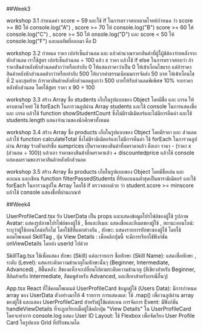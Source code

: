##Week3

workshop 3.1 กำหนดค่า score = 59 และใช้ if ในการตรวจสอบตามโจทย์กำหนด ว่า score >= 80 ให้ console.log("A") , score >= 70 ให้ console.log("B") score >= 60 ให้ console.log("C") , score >= 50 ให้ onsole.log("D") และ score < 50 ให้ console.log("F") และผลลัพที่ออกมา คือ D

workshop 3.2 กำหนด ราคา เปอร์เซ็นส่วนลด และ แล้วคํานวณราคาสินค้าที่ผู้ใผู้ช้ต้องจ่ายหลังจากหักส่วนลด เราใช้สูตร เปอร์เซ็นส่วนลด ÷ 100 แล้ว x ราคา แล้วใช้ if else ในการตรวจสอบว่า ถ้าราคาสินค้าหลังหักส่วนลดต่ํากว่าหรือเท่ากับ 0 ให้แสดงราคาว่าเป็น 0 ให้เข้าเงื่อนไขแรก แต่ถ้าราคาสินค้าหลังหักส่วนลดต่ํากว่าหรือเท่ากับ 500 ให้บวกค่าธรรมเนียมมการจัดส่ง 50 บาท ให้เข้าเงื่อนไขที่ 2 และสุดท้าย ถ้าราคาสินค้าหลังหักส่วนลดสูงกว่า 500 บาทให้รับส่วนลดพิเพิศษ 10% จากราคาหลังหักส่วนลด โดยใช้สูตร ราคา x 90 ÷ 100

workshop 3.3 สร้าง Array ชื่อ students เก็บในรูปแบบของ Object โดยมีชื่อ และ เกรด ให้ครบตามโจทย์ ใช้ forEach ในการวนลูปผ่าน Array students และใช้ console ในการแสดงชื่อ และ เกรด แล้วใช้ function showStudentCount ซึ่งไม่มีรามิเมิตอร์และไม่มีการคืนค่า และใช้ students.length แสดงจำนวนของนักศึกษาทั้งหมด

workshop 3.4 สร้าง Array ชื่อ products เก็บในรูปแบบของ Object โดยมีราคา และ ส่วนลด แล้วใช้ function calculateTotal ซึ่งไม่มีรามิเมิตอร์และไม่มีการคืนค่า ใช้ forEach ในการวนลูปผ่าน Array ร้างตัวแปรชื่อ sumprices เป็นราคาของสินค้าที่ลดราคาแล้ว คือเอา ราคา - (ราคา x (ส่วนลด ÷ 100)) แล้วเอา ราคาของสินค้าที่ลดราคาแล้ว + discountedprice แล้วใช้ console แสดงผลรวมของราคาสินค้าหลังหักส่วนลด

workshop 3.5 สร้าง Array ชื่อ products เก็บในรูปแบบของ Object โดยมีชื่อเล่น และ คะแนน และเขียน function filterPassedStudents ที่รับคะแนนต่ำสุดเป็นพารามิเมิตอร์ และใช้ forEach ในการวนลูปใน Array โดยใช้ if ตรวจสอบด้วย ว่า student.score >= minscore แล้วใช้ console แสดงชื่อที่ผ่านเกณฑ์





##Week4

UserProfileCard.tsx
รับ UserData เป็น props และแสดงข้อมูลโปรไฟล์ของผู้ใช้ 
รูปภาพ Avatar: แสดงรูปภาพโปรไฟล์ของผู้ใช้ , ชื่อและอีเมล: แสดงชื่อและอีเมลของผู้ใช้ , สถานะออนไลน์: ระบุว่าผู้ใช้ออนไลน์หรือไม่ โดยใช้สีที่แตกต่างกัน , ทักษะ: แสดงรายการทักษะของผู้ใช้ โดยใช้คอมโพเนนต์ SkillTag , ปุ่ม View Details : เมื่อคลิกปุ่มนี้ จะมีการเรียกใช้ฟังก์ชัน onViewDetails โดยส่ง userId ไปด้วย

 SkillTag.tsx
 ใช้เพื่อแสดง ทักษะ (Skill) แต่ละรายการ 
ชื่อทักษะ (Skill Name): แสดงชื่อทักษะ , ระดับ (Level): แสดงระดับความชำนาญในทักษะนั้นๆ (Beginner, Intermediate, Advanced) , สีพื้นหลัง: สีของแท็กจะเปลี่ยนไปตามระดับความชำนาญ (สีเขียวสำหรับ Beginner, สีส้มสำหรับ Intermediate, สีชมพูสำหรับ Advanced, และสีเทาสำหรับกรณีอื่นๆ)

App.tsx
React ที่ใช้คอมโพเนนต์ UserProfileCard ข้อมูลผู้ใช้ (Users Data): มีการกำหนด array ของ UserData ตัวอย่างมาให้ 4 รายการ การแสดงผล: ใช้ .map() เพื่อวนลูปผ่าน array ของผู้ใช้ และแสดง UserProfileCard สำหรับผู้ใช้แต่ละคน การจัดการ Event: มีฟังก์ชัน handleViewDetails ที่จะถูกเรียกเมื่อผู้ใช้คลิกปุ่ม "View Details" ใน UserProfileCard โดยจะทำการ console.log แสดง User ID Layout: ใช้ Flexbox เพื่อจัดเรียง User Profile Card ในรูปแบบ Grid ที่ปรับขนาดได
